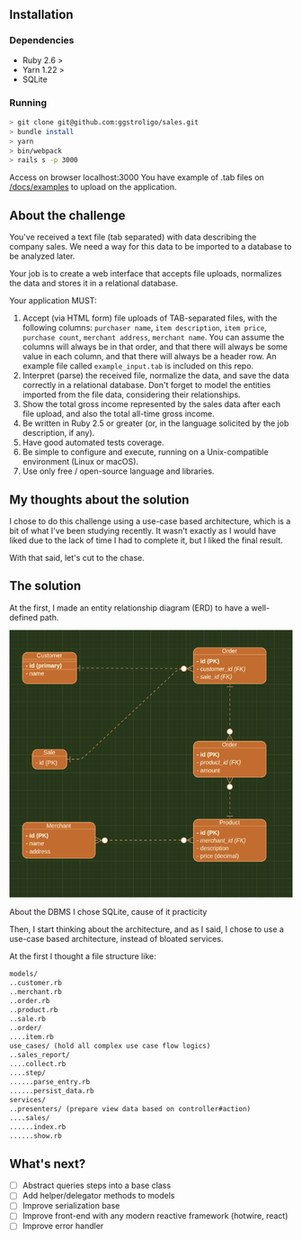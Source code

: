 ## Installation
### Dependencies
- Ruby 2.6 >
- Yarn 1.22 >
- SQLite

### Running
```bash
> git clone git@github.com:ggstroligo/sales.git
> bundle install
> yarn
> bin/webpack
> rails s -p 3000
```
Access on browser localhost:3000
You have example of .tab files on [/docs/examples](https://github.com/ggstroligo/sales/blob/master/docs/) to upload on the application.

## About the challenge
You've received a text file (tab separated) with data describing the company sales. We need a way for this data to be imported to a database to be analyzed later.

Your job is to create a web interface that accepts file uploads, normalizes the data and stores it in a relational database.

Your application MUST:

1.  Accept (via HTML form) file uploads of TAB-separated files, with the following columns: `purchaser name`, `item description`, `item price`, `purchase count`, `merchant address`, `merchant name`. You can assume the columns will always be in that order, and that there will always be some value in each column, and that there will always be a header row. An example file called `example_input.tab` is included on this repo.
2.  Interpret (parse) the received file, normalize the data, and save the data correctly in a relational database. Don't forget to model the entities imported from the file data, considering their relationships.
3.  Show the total gross income represented by the sales data after each file upload, and also the total all-time gross income.
4.  Be written in Ruby 2.5 or greater (or, in the language solicited by the job description, if any).
5.  Have good automated tests coverage.
6.  Be simple to configure and execute, running on a Unix-compatible environment (Linux or macOS).
7.  Use only free / open-source language and libraries.

## My thoughts about the solution
I chose to do this challenge using a use-case based architecture, which is a bit of what I've been studying recently. It wasn't exactly as I would have liked due to the lack of time I had to complete it, but I liked the final result.

With that said, let's cut to the chase.

## The solution
At the first, I made an entity relationship diagram (ERD) to have a well-defined path.

![Entity relationship Diagram](https://github.com/ggstroligo/sales/blob/master/docs/ER%20diagram.png)

About the DBMS I chose SQLite, cause of it practicity

Then, I start thinking about the architecture, and as I said, I chose to use a use-case based architecture, instead of bloated services.

At the first I thought a file structure like:
```
models/
..customer.rb
..merchant.rb
..order.rb
..product.rb
..sale.rb
..order/
....item.rb
use_cases/ (hold all complex use case flow logics) 
..sales_report/
....collect.rb
....step/
......parse_entry.rb
......persist_data.rb
services/
..presenters/ (prepare view data based on controller#action)
....sales/
......index.rb
......show.rb
```

## What's next?
- [ ] Abstract queries steps into a base class
- [ ] Add helper/delegator methods to models
- [ ] Improve serialization base
- [ ] Improve front-end with any modern reactive framework (hotwire, react)
- [ ] Improve error handler
